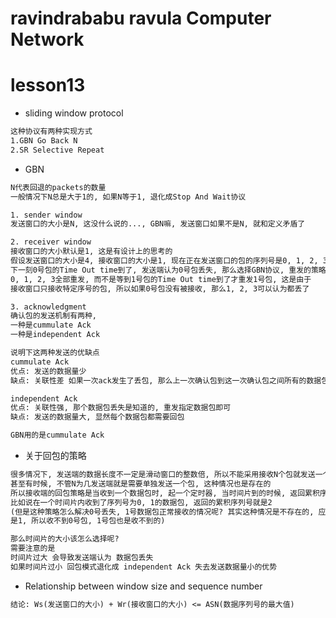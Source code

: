 ravindrababu ravula Computer Network
====================================

# lesson13

* sliding window protocol

```txt
这种协议有两种实现方式
1.GBN Go Back N
2.SR Selective Repeat
```

* GBN

```txt
N代表回退的packets的数量
一般情况下N总是大于1的, 如果N等于1, 退化成Stop And Wait协议

1. sender window
发送窗口的大小是N, 这没什么说的..., GBN嘛, 发送窗口如果不是N, 就和定义矛盾了

2. receiver window
接收窗口的大小默认是1, 这是有设计上的思考的
假设发送窗口的大小是4, 接收窗口的大小是1, 现在正在发送窗口的包的序列号是0, 1, 2, 3
下一刻0号包的Time Out time到了, 发送端认为0号包丢失, 那么选择GBN协议, 重发的策略是
0, 1, 2, 3全部重发, 而不是等到1号包的Time Out time到了才重发1号包, 这是由于
接收窗口只接收特定序号的包, 所以如果0号包没有被接收, 那么1, 2, 3可以认为都丢了

3. acknowledgment
确认包的发送机制有两种,
一种是cummulate Ack
一种是independent Ack

说明下这两种发送的优缺点
cummulate Ack
优点: 发送的数据量少
缺点: 关联性差 如果一次ack发生了丢包, 那么上一次确认包到这一次确认包之间所有的数据包都会被认为丢失

independent Ack
优点: 关联性强, 那个数据包丢失是知道的, 重发指定数据包即可
缺点: 发送的数据量大, 显然每个数据包都需要回包

GBN用的是cummulate Ack
```

* 关于回包的策略

```txt
很多情况下, 发送端的数据长度不一定是滑动窗口的整数倍, 所以不能采用接收N个包就发送一个Ack包的策略
甚至有时候, 不管N为几发送端就是需要单独发送一个包, 这种情况也是存在的
所以接收端的回包策略是当收到一个数据包时, 起一个定时器, 当时间片到的时候, 返回累积序列号,
比如说在一个时间片内收到了序列号为0, 1的数据包, 返回的累积序列号就是2
(但是这种策略怎么解决0号丢失, 1号数据包正常接收的情况呢? 其实这种情况是不存在的, 应为接收window的大小
是1, 所以收不到0号包, 1号包也是收不到的)

那么时间片的大小该怎么选择呢?
需要注意的是
时间片过大 会导致发送端认为 数据包丢失
如果时间片过小 回包模式退化成 independent Ack 失去发送数据量小的优势
```

* Relationship between window size and sequence number

```txt
结论: Ws(发送窗口的大小) + Wr(接收窗口的大小) <= ASN(数据序列号的最大值)
```